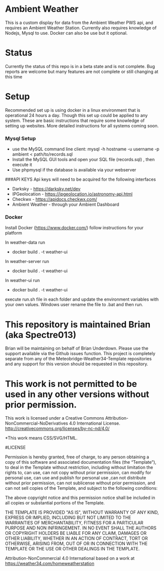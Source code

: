 # Ambient Weather

This is a custom display for data from the Ambient Weather PWS api, and requires an Ambient Weather Station. Currently also requires knowledge of Nodejs, Mysql to use. Docker can also be use but it optional.

# Status
Currently the status of this repo is in a beta state and is not complete. Bug reports are welcome but many features are not complete or still changing at this time 


# Setup
Recommended set up is  using docker in a linux environment that is operational 24 hours a day. Though this set up could be applied to any system. 
These are basic instructions that require some knowledge of setting up websites. More detailed instructions for all systems coming soon.

### Mysql Setup
	
 - use the MySQL command line client: mysql -h hostname -u username -p ambient < path/to/records.sql
 - Install the MySQL GUI tools and open your SQL file (records.sql) , then execute it
 - Use phpmysql if the database is available via your webserver 

###API KEYS
Api keys will need to be acquired for the following interfaces

- Darksky - https://darksky.net/dev
- IPGeolocation - https://ipgeolocation.io/astronomy-api.html
- Checkwx - https://apidocs.checkwx.com/
- Ambient Weather - through your Ambient Dashboard

### Docker

Install Docker (https://www.docker.com/) follow instructions for your platform

In weather-data run 

- docker build . -t weather-ui

In weather-server run 

- docker build . -t weather-ui

In weather-ui run 

- docker build . -t weather-ui

execute run.sh file in each folder and update the environment variables with your own values. Windows user rename the file to .bat and then run.


# This repository is maintained Brian (aka Spectre013)

Brian will be maintaining on behalf of Brian Underdown.
Please use the support available via the Github issues function. This project is completely separate from any of the Meteobridge-Weather34-Template repositories and any support for this version should be requested in this repository.  

# This work is not permitted to be used in any other versions without prior permission.
This work is licensed under a Creative Commons Attribution-NonCommercial-NoDerivatives 4.0 International License.
http://creativecommons.org/licenses/by-nc-nd/4.0/

*This work means CSS/SVG/HTML.

#LICENSE
<!--
Copyright (c) 2016 by Brian Underdown (https://weather34.com) CSS/SVG
Copyright (c) 2019 by Brian Paulson (https://weather.zoms.net) JS/SQL/HTML
-->
Permission is hereby granted, free of charge, to any person obtaining a copy of this software and associated documentation files (the “Template”), to deal in the Template without restriction, including without limitation the rights to, can use, can not copy without prior permission, can modify for personal use, can use and publish for personal use ,can not distribute without prior permission, can not sublicense without prior permission, and can not sell copies of the Template, and subject to the following conditions:

The above copyright notice and this permission notice shall be included in all copies or substantial portions of the Template.

THE TEMPLATE IS PROVIDED "AS IS", WITHOUT WARRANTY OF ANY KIND, EXPRESS OR IMPLIED, INCLUDING BUT NOT LIMITED TO THE WARRANTIES OF MERCHANTABILITY, FITNESS FOR A PARTICULAR PURPOSE AND NON INFRINGEMENT. IN NO EVENT SHALL THE AUTHORS OR COPYRIGHT HOLDERS BE LIABLE FOR ANY CLAIM, DAMAGES OR OTHER LIABILITY, WHETHER IN AN ACTION OF CONTRACT, TORT OR OTHERWISE, ARISING FROM, OUT OF OR IN CONNECTION WITH THE TEMPLATE OR THE USE OR OTHER DEALINGS IN THE TEMPLATE.


Attribution-NonCommercial 4.0 International based on a work at https://weather34.com/homeweatherstation